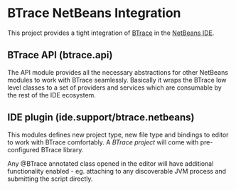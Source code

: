 # BTrace NetBeans Integration

This project provides a tight integration of [BTrace](http://github.com/btraceio/btrace) in the [NetBeans IDE](http://www.netbeans.org).

## BTrace API (btrace.api)
The API module provides all the necessary abstractions for other NetBeans modules to work with BTrace seamlessly. Basically it wraps the BTrace low level classes to a set of providers and services which are consumable by the rest of the IDE ecosystem.

## IDE plugin (ide.support/btrace.netbeans)
This modules defines new project type, new file type and bindings to editor to work with BTrace comfortably. A _BTrace project_ will come with pre-configured BTrace library.

Any @BTrace annotated class opened in the editor will have additional functionality enabled - eg. attaching to any discoverable JVM process and submitting the script directly.
